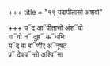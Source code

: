 +++
title = "१९ यदापीतासो अंशवो"

+++
य᳓द् आ᳓पीतासो अंश᳓वो  
गा᳓वो न᳓ दुह्र᳓ ऊ᳓धभिः  
य᳓द् वा वा᳓णीर् अ᳓नूषत  
प्र᳓ देवय᳓न्तो अश्वि᳓ना